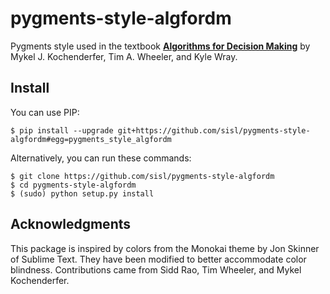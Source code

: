 # pygments-style-algfordm

Pygments style used in the textbook [**Algorithms for Decision Making**](https://github.com/sisl/algorithmsbook) by Mykel J. Kochenderfer, Tim A. Wheeler, and Kyle Wray.

## Install

You can use PIP:

    $ pip install --upgrade git+https://github.com/sisl/pygments-style-algfordm#egg=pygments_style_algfordm

Alternatively, you can run these commands:

    $ git clone https://github.com/sisl/pygments-style-algfordm
    $ cd pygments-style-algfordm
    $ (sudo) python setup.py install

## Acknowledgments

This package is inspired by colors from the Monokai theme by Jon Skinner of Sublime Text. They have been modified to better accommodate color blindness. Contributions came from Sidd Rao, Tim Wheeler, and Mykel Kochenderfer.
